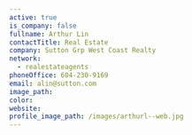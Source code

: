 ```yaml
---
active: true
is_company: false
fullname: Arthur Lin
contactTitle: Real Estate
company: Sutton Grp West Coast Realty
network:
  - realestateagents
phoneOffice: 604-230-9169
email: alin@sutton.com
image_path:
color:
website:
profile_image_path: /images/arthurl--web.jpg
---
```



